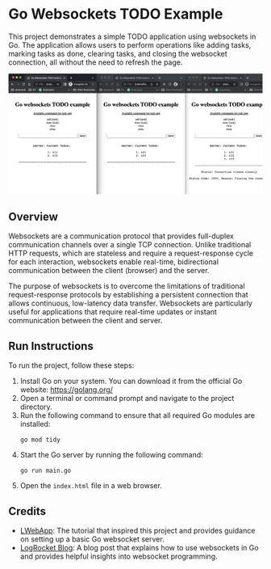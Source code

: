 # Go Websockets TODO Example

This project demonstrates a simple TODO application using websockets in Go. The application allows users to perform operations like adding tasks, marking tasks as done, clearing tasks, and closing the websocket connection, all without the need to refresh the page.

![TODO Application](./demo.jpg)
## Overview

Websockets are a communication protocol that provides full-duplex communication channels over a single TCP connection. Unlike traditional HTTP requests, which are stateless and require a request-response cycle for each interaction, websockets enable real-time, bidirectional communication between the client (browser) and the server.

The purpose of websockets is to overcome the limitations of traditional request-response protocols by establishing a persistent connection that allows continuous, low-latency data transfer. Websockets are particularly useful for applications that require real-time updates or instant communication between the client and server.

## Run Instructions

To run the project, follow these steps:

1. Install Go on your system. You can download it from the official Go website: https://golang.org/
2. Open a terminal or command prompt and navigate to the project directory.
3. Run the following command to ensure that all required Go modules are installed:
   ```
   go mod tidy
   ```
4. Start the Go server by running the following command:
   ```
   go run main.go
   ```
5. Open the `index.html` file in a web browser.

## Credits

- [LWebApp](https://lwebapp.com/en/post/go-websocket-simple-server): The tutorial that inspired this project and provides guidance on setting up a basic Go websocket server.
- [LogRocket Blog](https://blog.logrocket.com/using-websockets-go/): A blog post that explains how to use websockets in Go and provides helpful insights into websocket programming.
